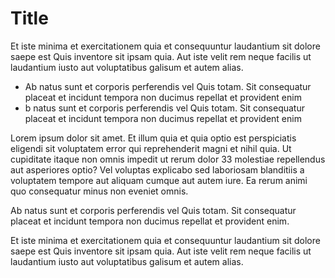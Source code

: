 # Title

Et iste minima et exercitationem quia et consequuntur laudantium sit dolore saepe est Quis inventore sit ipsam quia. Aut iste velit rem neque facilis ut laudantium iusto aut voluptatibus galisum et autem alias.

- Ab natus sunt et corporis perferendis vel Quis totam. Sit consequatur placeat et incidunt tempora non ducimus repellat et provident enim
- b natus sunt et corporis perferendis vel Quis totam. Sit consequatur placeat et incidunt tempora non ducimus repellat et provident enim


Lorem ipsum dolor sit amet. Et illum quia et quia optio est perspiciatis eligendi sit voluptatem error qui reprehenderit magni et nihil quia. Ut cupiditate itaque non omnis impedit ut rerum dolor 33 molestiae repellendus aut asperiores optio? Vel voluptas explicabo sed laboriosam blanditiis a voluptatem tempore aut aliquam cumque aut autem iure. Ea rerum animi quo consequatur minus non eveniet omnis.

Ab natus sunt et corporis perferendis vel Quis totam. Sit consequatur placeat et incidunt tempora non ducimus repellat et provident enim.

Et iste minima et exercitationem quia et consequuntur laudantium sit dolore saepe est Quis inventore sit ipsam quia. Aut iste velit rem neque facilis ut laudantium iusto aut voluptatibus galisum et autem alias.
